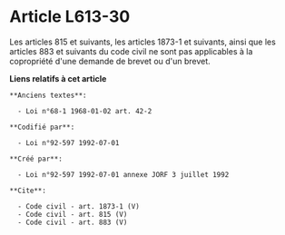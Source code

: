 # Article L613-30

Les articles 815 et suivants, les articles 1873-1 et suivants, ainsi que les articles 883 et suivants du code civil ne sont
pas applicables à la copropriété d'une demande de brevet ou d'un brevet.

**Liens relatifs à cet article**

	**Anciens textes**:

	  - Loi n°68-1 1968-01-02 art. 42-2

	**Codifié par**:

	  - Loi n°92-597 1992-07-01

	**Créé par**:

	  - Loi n°92-597 1992-07-01 annexe JORF 3 juillet 1992

	**Cite**:

	  - Code civil - art. 1873-1 (V)
	  - Code civil - art. 815 (V)
	  - Code civil - art. 883 (V)
